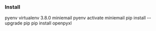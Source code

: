 ### Install
pyenv virtualenv 3.8.0 miniemail
pyenv activate miniemail
pip install --upgrade pip
pip install openpyxl
